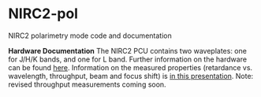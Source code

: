 # NIRC2-pol
NIRC2 polarimetry mode code and documentation

**Hardware Documentation**
The NIRC2 PCU contains two waveplates: one for J/H/K bands, and one for L band. 
Further information on the hardware can be found [here]([url](https://drive.google.com/drive/u/2/folders/1_Re45YMen-DIj2tEE0324fG9Wq7jTyPB)).
Information on the measured properties (retardance vs. wavelength, throughput, beam and focus shift) is [in this presentation](https://docs.google.com/presentation/d/1E3p6K6aG9DB5wS8JrpiJPAXkMdCpnKzTrQwcCg9Xu5c/edit?usp=sharing). Note: revised throughput measurements coming soon.

